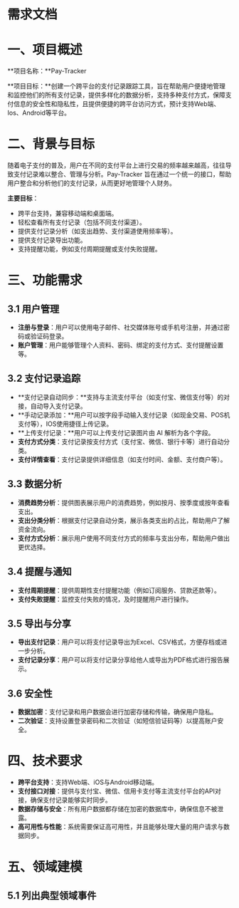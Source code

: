 # 需求文档

# **一、项目概述**

**项目名称：**Pay-Tracker 

**项目目标：**创建一个跨平台的支付记录跟踪工具，旨在帮助用户便捷地管理和监控他们的所有支付记录，提供多样化的数据分析，支持多种支付方式，保障支付信息的安全性和隐私性，且提供便捷的跨平台访问方式，预计支持Web端、Ios、Android等平台。

# 二、**背景与目标**

随着电子支付的普及，用户在不同的支付平台上进行交易的频率越来越高，往往导致支付记录难以整合、管理与分析。Pay-Tracker 旨在通过一个统一的接口，帮助用户整合和分析他们的支付记录，从而更好地管理个人财务。

**主要目标**：

- 跨平台支持，兼容移动端和桌面端。
- 轻松查看所有支付记录（包括不同支付渠道）。
- 提供支付记录分析（如支出趋势、支付渠道使用频率等）。
- 提供支付记录导出功能。
- 支持提醒功能，例如支付周期提醒或支付失败提醒。

# **三、功能需求**

## **3.1 用户管理**

- **注册与登录**：用户可以使用电子邮件、社交媒体账号或手机号注册，并通过密码或验证码登录。
- **账户管理**：用户能够管理个人资料、密码、绑定的支付方式、支付提醒设置等。

## **3.2 支付记录追踪**

- **支付记录自动同步：**支持与主流支付平台（如支付宝、微信支付等）的对接，自动导入支付记录。
- **手动记录添加：**用户可以按字段手动输入支付记录（如现金交易、POS机支付等），IOS使用捷径上传记录。
- **上传支付记录：**用户可以上传支付记录图片由 AI 解析为各个字段。
- **支付方式分类**：支付记录按支付方式（支付宝、微信、银行卡等）进行自动分类。
- **支付详情查看**：支付记录提供详细信息（如支付时间、金额、支付商户等）。

## **3.3 数据分析**

- **消费趋势分析**：提供图表展示用户的消费趋势，例如按月、按季度或按年查看支出。
- **支出分类分析**：根据支付记录自动分类，展示各类支出的占比，帮助用户了解资金流向。
- **支付方式分析**：展示用户使用不同支付方式的频率与支出分布，帮助用户做出更优选择。

## **3.4 提醒与通知**

- **支付周期提醒**：提供周期性支付提醒功能（例如订阅服务、贷款还款等）。
- **支付失败提醒**：监控支付失败的情况，及时提醒用户进行操作。

## **3.5 导出与分享**

- **导出支付记录**：用户可以将支付记录导出为Excel、CSV格式，方便存档或进一步分析。
- **支付记录分享**：用户可以将支付记录分享给他人或导出为PDF格式进行报告展示。

## **3.6 安全性**

- **数据加密**：支付记录和用户数据会进行加密存储和传输，确保用户隐私。
- **二次验证**：支持设置登录密码和二次验证（如短信验证码等）以提高账户安全。

# **四、技术要求**

- **跨平台支持**：支持Web端、iOS与Android移动端。
- **支付接口对接**：提供与支付宝、微信、信用卡支付等主流支付平台的API对接，确保支付记录能够实时同步。
- **数据存储与安全**：所有用户数据都存储在加密的数据库中，确保信息不被泄露。
- **高可用性与性能**：系统需要保证高可用性，并且能够处理大量的用户请求与数据同步。

# 五、领域建模

## 5.1 列出典型领域事件